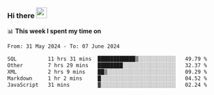 ### Hi there <a href="https://www.gautamkrishnar.com/"><img src="https://media.giphy.com/media/hvRJCLFzcasrR4ia7z/giphy.gif" width="25px"></a>

📊 **This week I spent my time on**

<!--START_SECTION:waka-->

```txt
From: 31 May 2024 - To: 07 June 2024

SQL          11 hrs 31 mins  ████████████▒░░░░░░░░░░░░   49.79 %
Other        7 hrs 29 mins   ████████░░░░░░░░░░░░░░░░░   32.37 %
XML          2 hrs 9 mins    ██▒░░░░░░░░░░░░░░░░░░░░░░   09.29 %
Markdown     1 hr 2 mins     █░░░░░░░░░░░░░░░░░░░░░░░░   04.52 %
JavaScript   31 mins         ▓░░░░░░░░░░░░░░░░░░░░░░░░   02.24 %
```

<!--END_SECTION:waka-->
